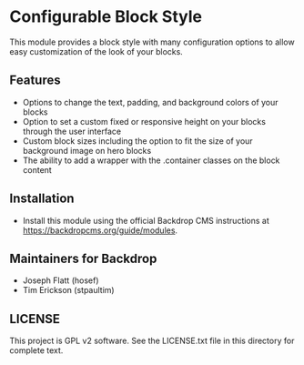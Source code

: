 #  Configurable Block Style

This module provides a block style with many configuration options to allow easy
customization of the look of your blocks.

## Features

  - Options to change the text, padding, and background colors of your blocks
  - Option to set a custom fixed or responsive height on your blocks 
      through the user interface
  - Custom block sizes including the option to fit the size of your background
      image on hero blocks
  - The ability to add a wrapper with the .container classes on the block content

## Installation

- Install this module using the official Backdrop CMS instructions at
  https://backdropcms.org/guide/modules.

## Maintainers for Backdrop

- Joseph Flatt (hosef)
- Tim Erickson (stpaultim)

## LICENSE

This project is GPL v2 software. See the LICENSE.txt file in this directory for
complete text.
